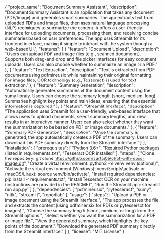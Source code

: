 {
    "project_name": "Document Summary Assistant",
    "description": "Document Summary Assistant is an application that takes any document (PDF/Image) and generates smart summaries. The app extracts text from uploaded PDFs and image files, then uses natural language processing (NLP) techniques to summarize the content. It offers a user-friendly interface for uploading documents, processing them, and receiving concise summaries based on user preferences. The app uses Streamlit for its frontend interface, making it simple to interact with the system through a web-based UI.",
    "features": [
        {
            "feature": "Document Upload",
            "description": "Users can upload PDF and image files (e.g., scanned documents). Supports both drag-and-drop and file picker interfaces for easy document uploads. Users can also choose whether to summarize an image or a PDF."
        },
        {
            "feature": "Text Extraction",
            "description": "Text is extracted from PDF documents using pdfminer.six while maintaining their original formatting. For image files, OCR technology (e.g., Tesseract) is used for text extraction."
        },
        {
            "feature": "Summary Generation",
            "description": "Automatically generates summaries of the document content using the sumy library. Users can choose the summary length (short, medium, long). Summaries highlight key points and main ideas, ensuring that the essential information is captured."
        },
        {
            "feature": "Streamlit Interface",
            "description": "The application uses Streamlit for a user-friendly, web-based interface that allows users to upload documents, select summary lengths, and view results in an interactive manner. Users can also select whether they want the summarization to be based on PDF or image documents."
        },
        {
            "feature": "Summary PDF Generation",
            "description": "Once the summary is generated, the app automatically creates a PDF of the summary. Users can download this PDF summary directly from the Streamlit interface."
        }
    ],
    "installation": {
        "prerequisites": [
            "Python 3.6+",
            "Required Python packages (listed in requirements.txt)",
            "Tesseract OCR installed"
        ],
        "steps": [
            "Clone the repository: git clone https://github.com/sartaj05/chat-with-docs-image.git",
            "Create a virtual environment: python3 -m venv venv (optional)",
            "Activate the virtual environment (Windows): venv\\Scripts\\activate or (macOS/Linux): source venv/bin/activate",
            "Install required dependencies: pip install -r requirements.txt",
            "Install Tesseract OCR on your machine (instructions are provided in the README)",
            "Run the Streamlit app: streamlit run app.py"
        ]
    },
    "dependencies": [
        "pdfminer.six",
        "pytesseract",
        "sumy",
        "nltk",
        "streamlit",
        "reportlab"
    ],
    "usage": {
        "steps": [
            "Upload a PDF or image document using the Streamlit interface.",
            "The app processes the file and extracts the content (using pdfminer.six for PDFs or pytesseract for images).",
            "Choose the summary length (short, medium, or long) from the Streamlit options.",
            "Select whether you want the summarization for a PDF or image file.",
            "View the generated summary, which highlights the key points of the document.",
            "Download the generated PDF summary directly from the Streamlit interface."
        ]
    },
    "license": "MIT License"
}
